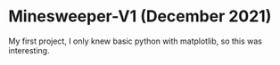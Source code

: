 # Minesweeper-V1 (December 2021)
My first project, I only knew basic python with matplotlib, so this was interesting.
